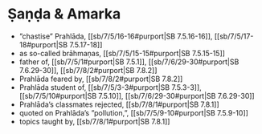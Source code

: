 # Ṣaṇḍa & Amarka

* ”chastise” Prahlāda, [[sb/7/5/16-16#purport|SB 7.5.16-16]], [[sb/7/5/17-18#purport|SB 7.5.17-18]]
* as so-called brāhmaṇas, [[sb/7/5/15-15#purport|SB 7.5.15-15]]
* father of, [[sb/7/5/1#purport|SB 7.5.1]], [[sb/7/6/29-30#purport|SB 7.6.29-30]], [[sb/7/8/2#purport|SB 7.8.2]]
* Prahlāda feared by, [[sb/7/8/2#purport|SB 7.8.2]]
* Prahlāda student of, [[sb/7/5/3-3#purport|SB 7.5.3-3]], [[sb/7/5/10#purport|SB 7.5.10]], [[sb/7/6/29-30#purport|SB 7.6.29-30]]
* Prahlāda’s classmates rejected, [[sb/7/8/1#purport|SB 7.8.1]]
* quoted on Prahlāda’s ”pollution,”, [[sb/7/5/9-10#purport|SB 7.5.9-10]]
* topics taught by, [[sb/7/8/1#purport|SB 7.8.1]]
